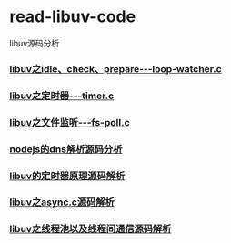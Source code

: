 # read-libuv-code 

 libuv源码分析

### [libuv之idle、check、prepare---loop-watcher.c](https://blog.csdn.net/THEANARKH/article/details/84888799)
### [libuv之定时器---timer.c](https://blog.csdn.net/THEANARKH/article/details/84889133)
### [libuv之文件监听---fs-poll.c](https://blog.csdn.net/THEANARKH/article/details/84889326)
### [nodejs的dns解析源码分析](https://blog.csdn.net/THEANARKH/article/details/88370049)
### [libuv的定时器原理源码解析](https://blog.csdn.net/THEANARKH/article/details/88374042)
### [libuv之async.c源码解析](https://blog.csdn.net/THEANARKH/article/details/88374586)
### [libuv之线程池以及线程间通信源码解析](https://blog.csdn.net/THEANARKH/article/details/88374615)
